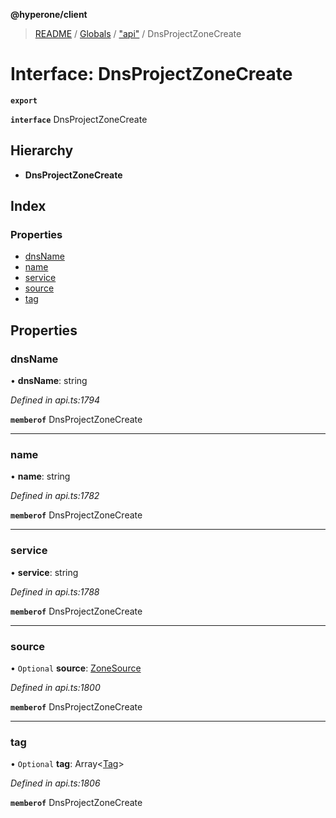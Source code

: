 **@hyperone/client**

> [README](../README.md) / [Globals](../globals.md) / ["api"](../modules/_api_.md) / DnsProjectZoneCreate

# Interface: DnsProjectZoneCreate

**`export`** 

**`interface`** DnsProjectZoneCreate

## Hierarchy

* **DnsProjectZoneCreate**

## Index

### Properties

* [dnsName](_api_.dnsprojectzonecreate.md#dnsname)
* [name](_api_.dnsprojectzonecreate.md#name)
* [service](_api_.dnsprojectzonecreate.md#service)
* [source](_api_.dnsprojectzonecreate.md#source)
* [tag](_api_.dnsprojectzonecreate.md#tag)

## Properties

### dnsName

•  **dnsName**: string

*Defined in api.ts:1794*

**`memberof`** DnsProjectZoneCreate

___

### name

•  **name**: string

*Defined in api.ts:1782*

**`memberof`** DnsProjectZoneCreate

___

### service

•  **service**: string

*Defined in api.ts:1788*

**`memberof`** DnsProjectZoneCreate

___

### source

• `Optional` **source**: [ZoneSource](_api_.zonesource.md)

*Defined in api.ts:1800*

**`memberof`** DnsProjectZoneCreate

___

### tag

• `Optional` **tag**: Array\<[Tag](_api_.tag.md)>

*Defined in api.ts:1806*

**`memberof`** DnsProjectZoneCreate

